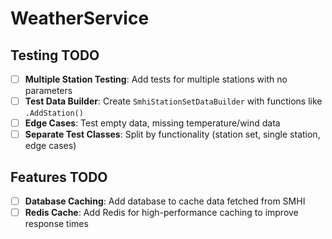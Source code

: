 # WeatherService

## Testing TODO

- [ ] **Multiple Station Testing**: Add tests for multiple stations with no parameters
- [ ] **Test Data Builder**: Create `SmhiStationSetDataBuilder` with functions like `.AddStation()`
- [ ] **Edge Cases**: Test empty data, missing temperature/wind data
- [ ] **Separate Test Classes**: Split by functionality (station set, single station, edge cases)

## Features TODO

- [ ] **Database Caching**: Add database to cache data fetched from SMHI
- [ ] **Redis Cache**: Add Redis for high-performance caching to improve response times